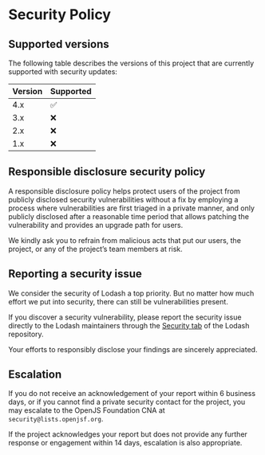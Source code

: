 # Security Policy

## Supported versions

The following table describes the versions of this project that are currently
supported with security updates:

| Version | Supported          |
| ------- | ------------------ |
| 4.x   | :white_check_mark:   |
| 3.x   | :x:                  |
| 2.x   | :x:                  |
| 1.x   | :x:                  |

## Responsible disclosure security policy

A responsible disclosure policy helps protect users of the project from publicly
disclosed security vulnerabilities without a fix by employing a process where
vulnerabilities are first triaged in a private manner, and only publicly disclosed
after a reasonable time period that allows patching the vulnerability and provides
an upgrade path for users.

We kindly ask you to refrain from malicious acts that put our users, the project,
or any of the project’s team members at risk.

## Reporting a security issue

We consider the security of Lodash a top priority. But no matter how much effort
we put into security, there can still be vulnerabilities present.

If you discover a security vulnerability, please report the security issue
directly to the Lodash maintainers through the [Security tab](https://github.com/lodash/lodash/security) of the Lodash
repository.

Your efforts to responsibly disclose your findings are sincerely appreciated.

## Escalation

If you do not receive an acknowledgement of your report within 6 business days, or if you cannot find a private security contact for the project, you may escalate to the OpenJS Foundation CNA at `security@lists.openjsf.org`.

If the project acknowledges your report but does not provide any further response or engagement within 14 days, escalation is also appropriate.
